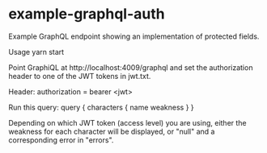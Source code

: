 # example-graphql-auth

Example GraphQL endpoint showing an implementation of protected fields.

Usage
yarn start

Point GraphiQL at http://localhost:4009/graphql and set the authorization header to one of the JWT tokens in jwt.txt.

Header:
authorization = bearer &lt;jwt&gt;

Run this query:
query {
characters {
name
weakness
}
}

Depending on which JWT token (access level) you are using, either the weakness for each character will be displayed, or "null" and a corresponding error in "errors".
